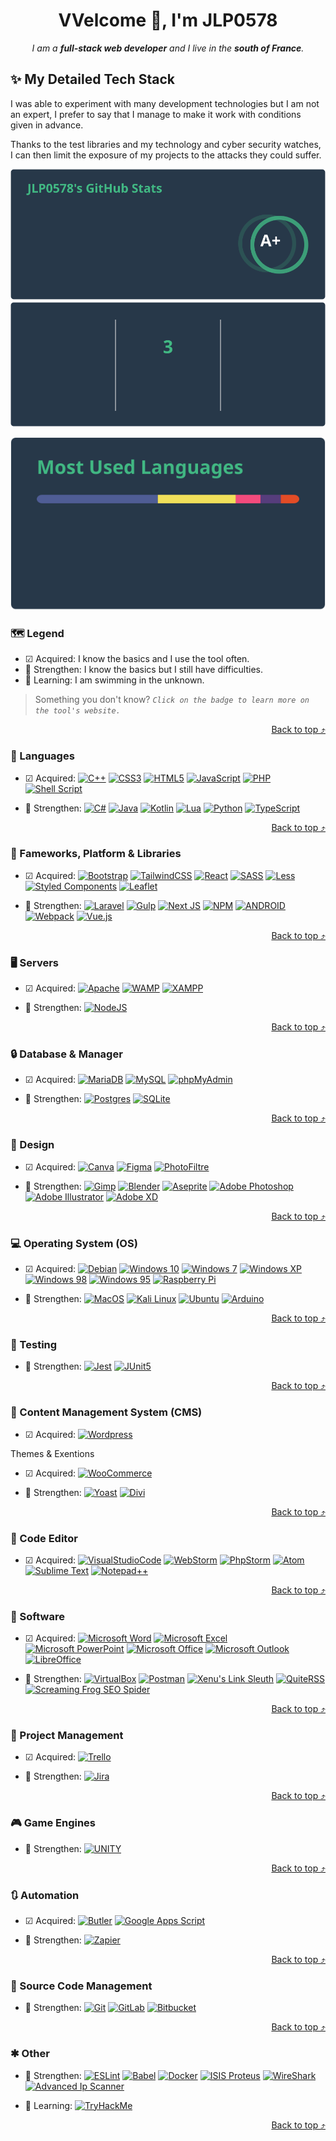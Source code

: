 <a name="readme-top"></a>
<!-- START CENTER -->
<div align="center">

# VVelcome 👋, I'm JLP0578
_I am a **full-stack web developer** and I live in the **south of France**._

</div>
<!-- END CENTER -->

## &#x2728; My Detailed Tech Stack

I was able to experiment with many development technologies but I am not an expert, I prefer to say that I manage to make it work with conditions given in advance.

Thanks to the test libraries and my technology and cyber security watches, I can then limit the exposure of my projects to the attacks they could suffer.

<!-- START CENTER -->
<div align="center">

![GitHubStats1][GitHubStats1.com]
![GitHubStats2][GitHubStats2.com]

![MostUsedLanguage][MostUsedLanguage.com]

</div>
<!-- END CENTER -->

### &#x1F5FA; Legend

* &#x2611; Acquired: I know the basics and I use the tool often.
* &#x1F4D6; Strengthen: I know the basics but I still have difficulties.
* &#x1F50E; Learning: I am swimming in the unknown.

> Something you don't know? _`Click on the badge to learn more on the tool's website.`_

<p align="right"><a href="#readme-top">Back to top ⤴</a></p>

### &#x1F4DD; Languages

- &#x2611; Acquired: 
[![C++][C++.com]][C++-url]
[![CSS3][CSS3.com]][CSS3-url]
[![HTML5][HTML5.com]][HTML5-url]
[![JavaScript][JavaScript.com]][JavaScript-url]
[![PHP][PHP.com]][PHP-url]
[![Shell Script][ShellScript.com]][ShellScript-url]

- &#x1F4D6; Strengthen: 
[![C#][C#.com]][C#-url]
[![Java][Java.com]][Java-url]
[![Kotlin][Kotlin.com]][Kotlin-url]
[![Lua][Lua.com]][Lua-url]
[![Python][Python.com]][Python-url]
[![TypeScript][TypeScript.com]][TypeScript-url]

<p align="right"><a href="#readme-top">Back to top ⤴</a></p>

### &#x1F4BC; Fameworks, Platform & Libraries

- &#x2611; Acquired: 
[![Bootstrap][Bootstrap.com]][Bootstrap-url]
[![TailwindCSS][TailwindCSS.com]][TailwindCSS-url]
[![React][React.com]][React-url]
[![SASS][SASS.com]][SASS-url]
[![Less][Less.com]][Less-url]
[![Styled Components][StyledComponents.com]][StyledComponents-url]
[![Leaflet][Leaflet.com]][Leaflet-url]

- &#x1F4D6; Strengthen: 
[![Laravel][Laravel.com]][Laravel-url]
[![Gulp][Gulp.com]][Gulp-url]
[![Next JS][NextJS.com]][NextJS-url]
[![NPM][NPM.com]][NPM-url]
[![ANDROID][ANDROID.com]][ANDROID-url]
[![Webpack][Webpack.com]][Webpack-url]
[![Vue.js][Vuejs.com]][Vuejs-url]

<p align="right"><a href="#readme-top">Back to top ⤴</a></p>

### &#x1F5A5; Servers

- &#x2611; Acquired: 
[![Apache][Apache.com]][Apache-url]
[![WAMP][WAMP.com]][WAMP-url]
[![XAMPP][XAMPP.com]][XAMPP-url]

- &#x1F4D6; Strengthen: 
[![NodeJS][NodeJS.com]][NodeJS-url]

<p align="right"><a href="#readme-top">Back to top ⤴</a></p>

### &#x1F512; Database & Manager

- &#x2611; Acquired: 
[![MariaDB][MariaDB.com]][MariaDB-url]
[![MySQL][MySQL.com]][MySQL-url]
[![phpMyAdmin][phpMyAdmin.com]][phpMyAdmin-url]

- &#x1F4D6; Strengthen: 
[![Postgres][Postgres.com]][Postgres-url]
[![SQLite][SQLite.com]][SQLite-url]

<p align="right"><a href="#readme-top">Back to top ⤴</a></p>

### &#x1F3A8; Design

- &#x2611; Acquired: 
[![Canva][Canva.com]][Canva-url]
[![Figma][Figma.com]][Figma-url]
[![PhotoFiltre][PhotoFiltre.com]][PhotoFiltre-url]

- &#x1F4D6; Strengthen: 
[![Gimp][Gimp.com]][Gimp-url]
[![Blender][Blender.com]][Blender-url]
[![Aseprite][Aseprite.com]][Aseprite-url]
[![Adobe Photoshop][AdobePhotoshop.com]][AdobePhotoshop-url]
[![Adobe Illustrator][AdobeIllustrator.com]][AdobeIllustrator-url]
[![Adobe XD][AdobeXD.com]][AdobeXD-url]

<p align="right"><a href="#readme-top">Back to top ⤴</a></p>

### &#x1F4BB; Operating System (OS)

- &#x2611; Acquired: 
[![Debian][Debian.com]][Debian-url]
[![Windows 10][Windows10.com]][Windows10-url]
[![Windows 7][Windows7.com]][Windows7-url]
[![Windows XP][WindowsXP.com]][WindowsXP-url]
[![Windows 98][Windows98.com]][Windows98-url]
[![Windows 95][Windows95.com]][Windows95-url]
[![Raspberry Pi][RaspberryPi.com]][RaspberryPi-url]

- &#x1F4D6; Strengthen: 
[![MacOS][MacOS.com]][MacOS-url]
[![Kali Linux][KaliLinux.com]][KaliLinux-url]
[![Ubuntu][Ubuntu.com]][Ubuntu-url]
[![Arduino][Arduino.com]][Arduino-url]

<p align="right"><a href="#readme-top">Back to top ⤴</a></p>

### &#x1F9EA; Testing

- &#x1F4D6; Strengthen:
[![Jest][Jest.com]][Jest-url]
[![JUnit5][JUnit5.com]][JUnit5-url]

<p align="right"><a href="#readme-top">Back to top ⤴</a></p>

### &#x1F4C4; Content Management System (CMS)

- &#x2611; Acquired: 
[![Wordpress][Wordpress.com]][Wordpress-url]

Themes & Exentions

- &#x2611; Acquired: 
[![WooCommerce][WooCommerce.com]][WooCommerce-url]

- &#x1F4D6; Strengthen: 
[![Yoast][Yoast.com]][Yoast-url]
[![Divi][Divi.com]][Divi-url]

<p align="right"><a href="#readme-top">Back to top ⤴</a></p>

### &#x1F4D3; Code Editor

- &#x2611; Acquired: 
[![VisualStudioCode][VisualStudioCode.com]][VisualStudioCode-url]
[![WebStorm][WebStorm.com]][WebStorm-url]
[![PhpStorm][PhpStorm.com]][PhpStorm-url]
[![Atom][Atom.com]][Atom-url]
[![Sublime Text][SublimeText.com]][SublimeText-url]
[![Notepad++][Notepad++.com]][Notepad++-url]

<p align="right"><a href="#readme-top">Back to top ⤴</a></p>

### &#x1F4BE; Software

- &#x2611; Acquired: 
[![Microsoft Word][MicrosoftWord.com]][MicrosoftWord-url]
[![Microsoft Excel][MicrosoftExcel.com]][MicrosoftExcel-url]
[![Microsoft PowerPoint][MicrosoftPowerPoint.com]][MicrosoftPowerPoint-url]
[![Microsoft Office][MicrosoftOffice.com]][MicrosoftOffice-url]
[![Microsoft Outlook][MicrosoftOutlook.com]][MicrosoftOutlook-url]
[![LibreOffice][LibreOffice.com]][LibreOffice-url]

- &#x1F4D6; Strengthen: 
[![VirtualBox][VirtualBox.com]][VirtualBox-url]
[![Postman][Postman.com]][Postman-url]
[![Xenu's Link Sleuth][XenusLinkSleuth.com]][XenusLinkSleuth-url]
[![QuiteRSS][QuiteRSS.com]][QuiteRSS-url]
[![Screaming Frog SEO Spider][ScreamingFrogSEOSpider.com]][ScreamingFrogSEOSpider-url]

<p align="right"><a href="#readme-top">Back to top ⤴</a></p>

### &#x1F4DD; Project Management

- &#x2611; Acquired: 
[![Trello][Trello.com]][Trello-url]

- &#x1F4D6; Strengthen: 
[![Jira][Jira.com]][Jira-url]

<p align="right"><a href="#readme-top">Back to top ⤴</a></p>

### &#x1F3AE; Game Engines

- &#x1F4D6; Strengthen: 
[![UNITY][UNITY.com]][UNITY-url]

<p align="right"><a href="#readme-top">Back to top ⤴</a></p>

### &#x1F503; Automation

- &#x2611; Acquired: 
[![Butler][Butler.com]][Butler-url]
[![Google Apps Script][GoogleAppsScript.com]][GoogleAppsScript-url]

- &#x1F4D6; Strengthen: 
[![Zapier][Zapier.com]][Zapier-url]

<p align="right"><a href="#readme-top">Back to top ⤴</a></p>

### &#x1F531; Source Code Management

- &#x1F4D6; Strengthen: 
[![Git][Git.com]][Git-url]
[![GitLab][GitLab.com]][GitLab-url]
[![Bitbucket][Bitbucket.com]][Bitbucket-url]

<p align="right"><a href="#readme-top">Back to top ⤴</a></p>

### &#x2731; Other

- &#x1F4D6; Strengthen: 
[![ESLint][ESLint.com]][ESLint-url]
[![Babel][Babel.com]][Babel-url]
[![Docker][Docker.com]][Docker-url]
[![ISIS Proteus][ISISProteus.com]][ISISProteus-url]
[![WireShark][WireShark.com]][WireShark-url]
[![Advanced Ip Scanner][AdvancedIpScanner.com]][AdvancedIpScanner-url]

- &#x1F50E; Learning:
[![TryHackMe][TryHackMe.com]][TryHackMe-url]


<p align="right"><a href="#readme-top">Back to top ⤴</a></p>
<!-- _`Click on title to open ⤵`_ -->
<!-- EMOJI -->
<!-- https://www.compart.com/en/unicode/ -->

<!-- MARKDOWN LINKS, BADGE & IMAGES -->
<!-- https://www.markdownguide.org/basic-syntax/#reference-style-links -->
<!-- STATS -->
[GitHubStats1.com]: https://github.com/JLP0578/JLP0578/blob/19455b25e88b385bab0ba4fabcdfc937411f371d/assets/images/stats/api.svg
[GitHubStats2.com]: https://github.com/JLP0578/JLP0578/blob/19455b25e88b385bab0ba4fabcdfc937411f371d/assets/images/stats/github-readme-streak-stats.herokuapp.svg
[MostUsedLanguage.com]: https://github.com/JLP0578/JLP0578/blob/19455b25e88b385bab0ba4fabcdfc937411f371d/assets/images/stats/github-readme-stats.vercel.svg

<!-- LANGUAGES -->
[CSS3.com]: https://img.shields.io/badge/-CSS3-1572B6?style=flat-square&logo=css3&logoColor=white
[CSS3-url]: https://developer.mozilla.org/fr/docs/Web/CSS

[C++.com]: https://img.shields.io/badge/-C++-00599C?style=flat-square&logo=C%2B%2B&logoColor=white
[C++-url]: https://fr.wikipedia.org/wiki/C%2B%2B

[HTML5.com]: https://img.shields.io/badge/-HTML5-E34F26?style=flat-square&logo=html5&logoColor=white
[HTML5-url]: https://developer.mozilla.org/fr/docs/Web/HTML

[JavaScript.com]: https://img.shields.io/badge/-JavaScript-323330?style=flat-square&logo=javascript&logoColor=F7DF1E
[JavaScript-url]: https://developer.mozilla.org/fr/docs/Learn/JavaScript

[PHP.com]: https://img.shields.io/badge/-PHP-777BB4?style=flat-square&logo=php&logoColor=white
[PHP-url]: https://www.php.net/

[ShellScript.com]: https://img.shields.io/badge/-Shell_Script-212c42?style=flat-square&logo=gnu-bash&logoColor=white
[ShellScript-url]: https://en.wikipedia.org/wiki/Shell_script



[C#.com]: https://img.shields.io/badge/-C%23-239120?style=flat-square&logo=C-sharp&logoColor=white
[C#-url]: https://learn.microsoft.com/fr-fr/dotnet/csharp/

[Java.com]: https://img.shields.io/badge/-Java-ED8B00?style=flat-square&logo=java&logoColor=white
[Java-url]: https://dev.java/

[Kotlin.com]: https://img.shields.io/badge/-Kotlin-0095D5?style=flat-square&logo=kotlin&logoColor=white
[Kotlin-url]: https://kotlinlang.org/

[Lua.com]: https://img.shields.io/badge/-Lua-2C2D72?style=flat-square&logo=Lua&logoColor=white
[Lua-url]: https://www.lua.org/

[TypeScript.com]: https://img.shields.io/badge/-Typescript-007ACC?style=flat-square&logo=typescript&logoColor=white
[TypeScript-url]: https://www.typescriptlang.org/



[Python.com]: https://img.shields.io/badge/-Python-3670A0?style=flat-square&logo=python&logoColor=ffdd54
[Python-url]: https://www.python.org/



<!-- Fameworks -->
[Bootstrap.com]: https://img.shields.io/badge/-Bootstrap-563D7C?style=flat-square&logo=bootstrap&logoColor=white
[Bootstrap-url]: https://getbootstrap.com/

[TailwindCSS.com]: https://img.shields.io/badge/-Tailwindcss-38B2AC?style=flat-square&logo=tailwind-css&logoColor=white
[TailwindCSS-url]: https://tailwindcss.com/

[jQuery.com]: https://img.shields.io/badge/-JQuery-0769AD?style=flat-square&logo=jquery&logoColor=white
[jQuery-url]: https://jquery.com/

[React.com]: https://img.shields.io/badge/-React-20232a?style=flat-square&logo=react&logoColor=61DAFB
[React-url]: https://fr.reactjs.org/

[SASS.com]: https://img.shields.io/badge/-SASS-hotpink?style=flat-square&logo=SASS&logoColor=white
[SASS-url]: https://sass-lang.com/

[Less.com]: https://img.shields.io/badge/-Less-2B4C80?style=flat-square&logo=less&logoColor=white
[Less-url]: https://lesscss.org/

[StyledComponents.com]: https://img.shields.io/badge/-Styled--Components-DB7093?style=flat-square&logo=styled-components&logoColor=white
[StyledComponents-url]: https://styled-components.com/

[Leaflet.com]: https://img.shields.io/badge/-Leaflet-199900?style=flat-square&logo=leaflet&logoColor=white
[Leaflet-url]: https://leafletjs.com/



[Laravel.com]: https://img.shields.io/badge/-Laravel-FF2D20?style=flat-square&logo=laravel&logoColor=white
[Laravel-url]: https://laravel.com/

[Gulp.com]: https://img.shields.io/badge/-GULP-CF4647?style=flat-square&logo=gulp&logoColor=white
[Gulp-url]: https://gulpjs.com/

[NextJS.com]: https://img.shields.io/badge/-NextJS-black?style=flat-square&logo=next.js&logoColor=white
[NextJS-url]: https://nextjs.org/

[ANDROID.com]: https://img.shields.io/badge/-Android-20232a?style=flat-square&logo=android&logoColor=a4c639
[ANDROID-url]: https://www.android.com/

[Webpack.com]: https://img.shields.io/badge/-Webpack-8DD6F9?style=flat-square&logo=webpack&logoColor=black
[Webpack-url]: https://webpack.js.org/

[Vuejs.com]: https://img.shields.io/badge/-VueJS-35495e?style=flat-square&ogo=vuedotjs&logoColor=4FC08D
[Vuejs-url]: https://vuejs.org/

[Divi.com]: https://img.shields.io/badge/-Divi-ff4a9e?style=flat-square&logo=Divi&logoColor=4FC08D
[Divi-url]: https://www.elegantthemes.com/



<!-- Servers -->
[Apache.com]: https://img.shields.io/badge/-Apache-D42029?style=flat-square&logo=apache&logoColor=white
[Apache-url]: https://httpd.apache.org/

[WAMP.com]: https://img.shields.io/badge/-WAMP-f70094?style=flat-square&logo=wamp&logoColor=white
[WAMP-url]: https://www.wampserver.com/

[XAMPP.com]: https://img.shields.io/badge/-XAMPP-fb7a24?style=flat-square&logo=xampp&logoColor=white
[XAMPP-url]: https://www.apachefriends.org/fr/index.html



[NodeJS.com]: https://img.shields.io/badge/-NodeJS-6DA55F?style=flat-square&logo=node.js&logoColor=white
[NodeJS-url]: https://nodejs.org/



<!-- Databases -->
[MariaDB.com]: https://img.shields.io/badge/-MariaDB-003545?style=flat-square&logo=mariadb&logoColor=white
[MariaDB-url]: https://mariadb.org/

[MySQL.com]: https://img.shields.io/badge/-MySql-00f?style=flat-square&logo=mysql&logoColor=white
[MySQL-url]: https://www.mysql.com/

[phpMyAdmin.com]: https://img.shields.io/badge/-PhpMyAdmin-6c78af?style=flat-square&logo=phpMyAdmin&logoColor=white
[phpMyAdmin-url]: https://www.phpmyadmin.net/



[Postgres.com]: https://img.shields.io/badge/-Postgres-316192?style=flat-square&logo=postgresql&logoColor=white
[Postgres-url]: https://www.postgresql.org/

[SQLite.com]: https://img.shields.io/badge/-SqLite-07405e?style=flat-square&logo=sqlite&logoColor=white
[SQLite-url]: https://www.sqlite.org/index.html



<!-- Design -->
[Canva.com]: https://img.shields.io/badge/-Canva-00C4CC?style=flat-square&logo=Canva&logoColor=white
[Canva-url]: https://www.canva.com/

[Figma.com]: https://img.shields.io/badge/-Figma-F24E1E?style=flat-square&logo=figma&logoColor=white
[Figma-url]: https://www.figma.com/

[PhotoFiltre.com]: https://img.shields.io/badge/-PhotoFiltre-000000?style=flat-square&logo=PhotoFiltre&logoColor=white
[PhotoFiltre-url]: https://www.photofiltre-studio.com/



[Gimp.com]: https://img.shields.io/badge/-Gimp-5c5543?style=flat-square&logo=Gimp&logoColor=white
[Gimp-url]: https://www.gimp.org/

[Blender.com]: https://img.shields.io/badge/-Blender-F5792A?style=flat-square&logo=blender&logoColor=white
[Blender-url]: https://www.blender.org/

[Aseprite.com]: https://img.shields.io/badge/-Aseprite-FFFFFF?style=flat-square&logo=Aseprite&logoColor=#7D929E
[Aseprite-url]: https://www.aseprite.org/

[AdobePhotoshop.com]: https://img.shields.io/badge/-Adobe%20PhotoShop-31a8ff?style=flat-square&logo=Adobe-PhotoShop&logoColor=001e36
[AdobePhotoshop-url]: https://www.blender.org/

[AdobeIllustrator.com]: https://img.shields.io/badge/-Adobe%20Illustrator-ff9a00?style=flat-square&logo=Adobe-Illustrator&logoColor=330000
[AdobeIllustrator-url]: https://www.adobe.com/products/illustrator.html

[AdobeXD.com]: https://img.shields.io/badge/-Adobe%20XD-470137?style=flat-square&logo=Adobe%20XD&logoColor=#FF61F6
[AdobeXD-url]: https://helpx.adobe.com/fr/xd/get-started.html



<!-- OS -->
[Debian.com]: https://img.shields.io/badge/-Debian-A81d33?style=flat-square&logo=Debian&logoColorlack
[Debian-url]: https://www.debian.org/

[Windows10.com]: https://img.shields.io/badge/-Windows%2010-0078d6?style=flat-square&logo=Windows&logoColor=wte
[Windows10-url]: https://www.microsoft.com/

[Windows7.com]: https://img.shields.io/badge/-Windows%207-0078d6?style=flat-square&logo=Windows%20XP&logoColor=wte
[Windows7-url]: https://www.microsoft.com/

[WindowsXP.com]: https://img.shields.io/badge/-Windows%20XP-003399?style=flat-square&logo=Windows%20XP&logoCor=white
[WindowsXP-url]: https://www.microsoft.com/

[Windows98.com]: https://img.shields.io/badge/-Windows%2098-008080?style=flat-square&logo=Windows%2095&logoCor=white
[Windows98-url]: https://www.microsoft.com/

[Windows95.com]: https://img.shields.io/badge/-Windows%2095-008080?style=flat-square&logo=Windows%2095&logoCor=white
[Windows95-url]: https://www.microsoft.com/

[RaspberryPi.com]: https://img.shields.io/badge/-RaspberryPi-C51A4A?style=flat-square&logo=Raspberry-Pi
[RaspberryPi-url]: https://www.raspberrypi.com/software/



[MacOS.com]: https://img.shields.io/badge/-MacOS-000000?style=flat-square&logo=macOS&logoColor=white
[MacOS-url]: https://www.apple.com/

[KaliLinux.com]: https://img.shields.io/badge/-Kali%20Linux-557c94?style=flat-square&logo=Kali%20Linux&logoColor=white
[KaliLinux-url]: https://www.kali.org/

[Ubuntu.com]: https://img.shields.io/badge/-Ubuntu-E95420?style=flat-square&logo=Ubuntu&logoColor=black
[Ubuntu-url]: https://www.ubuntu.com/

[Arduino.com]: https://img.shields.io/badge/--Arduino-00979D?style=flat-square&logo=Arduino&logoColor=white
[Arduino-url]: https://www.arduino.cc/




<!-- Testing -->
[Jest.com]: https://img.shields.io/badge/-Jest-C21325?style=flat-square&logo=Jest&logoColor=white
[Jest-url]: https://jestjs.io/

[JUnit5.com]: https://img.shields.io/badge/-JUnit5-25a162?style=flat-square&logo=JUnit5&logoColor=white
[JUnit5-url]: https://junit.org/junit5/



<!-- CMS -->
[Wordpress.com]: https://img.shields.io/badge/-WordPress-21759b?style=flat-square&logo=WordPress&logoColor=white
[Wordpress-url]: https://wordpress.com/




<!-- Code Editor -->
[VisualStudioCode.com]: https://img.shields.io/badge/-Visual%20Studio%20Code-007acc?style=flat-square&logo=Visual%20Studio%20Code&logoColor=white
[VisualStudioCode-url]: https://code.visualstudio.com/

[WebStorm.com]: https://img.shields.io/badge/-WebStorm-000000?style=flat-square&logo=WebStorm&logoColor=white
[WebStorm-url]: https://www.jetbrains.com/fr-fr/webstorm/

[PhpStorm.com]: https://img.shields.io/badge/-PhpStorm-000000?style=flat-square&logo=PhpStorm&logoColor=white
[PhpStorm-url]: https://www.jetbrains.com/fr-fr/phpstorm/

[Atom.com]: https://img.shields.io/badge/-Atom-66595c?style=flat-square&logo=Atom&logoColor=white
[Atom-url]: https://github.com/atom

[SublimeText.com]: https://img.shields.io/badge/-Sublime%20Text-ff9800?style=flat-square&logo=Sublime%20Text&logoColor=white
[SublimeText-url]: https://www.sublimetext.com/

[Notepad++.com]: https://img.shields.io/badge/-Notepad++-90e59a?style=flat-square&logo=Notepadplusplus&logoColor=black
[Notepad++-url]: https://notepad-plus-plus.org/




<!-- Software -->
[MicrosoftWord.com]: https://img.shields.io/badge/-Microsoft%20Word-2b579a?style=flat-square&logo=Microsoft%20Word&logoColor=white
[MicrosoftWord-url]: https://www.microsoft.com/

[MicrosoftExcel.com]: https://img.shields.io/badge/-Microsoft%20Excel-217346?style=flat-square&logo=Microsoft%20Excel&logoColor=white
[MicrosoftExcel-url]: https://www.microsoft.com/

[MicrosoftPowerPoint.com]: https://img.shields.io/badge/-Microsoft%20PowerPoint-b7472a?style=flat-square&logo=Microsoft%20PowerPoint&logoColor=white
[MicrosoftPowerPoint-url]: https://www.microsoft.com/

[MicrosoftOffice.com]: https://img.shields.io/badge/-Microsoft%20Office-d83b01?style=flat-square&logo=Microsoft%20Office&logoColor=white
[MicrosoftOffice-url]: https://www.microsoft.com/

[MicrosoftOutlook.com]: https://img.shields.io/badge/-Microsoft%20Outlook-0078d4?style=flat-square&logo=Microsoft%20Outlook&logoColor=white
[MicrosoftOutlook-url]: https://www.microsoft.com/

[LibreOffice.com]: https://img.shields.io/badge/-LibreOffice-18a303?style=flat-square&logo=LibreOffice&logoColor=white
[LibreOffice-url]: https://www.libreoffice.org/



[VirtualBox.com]: https://img.shields.io/badge/-VirtualBox-183a61?style=flat-square&logo=VirtualBox&logoColor=white
[VirtualBox-url]: https://www.virtualbox.org/

[Trello.com]: https://img.shields.io/badge/-Trello-026AA7?style=flat-square&logo=Trello&logoColor=white
[Trello-url]: https://trello.com/

[Postman.com]: https://img.shields.io/badge/-Postman-FF6C37?style=flat-square&logo=postman&logoColor=white
[Postman-url]: https://www.postman.com/

[XenusLinkSleuth.com]: https://img.shields.io/badge/-Xenu's%20Link%20Sleuth-000000?style=flat-square&logo=Xenu's%20Link%20Sleuth&logoColor=white
[XenusLinkSleuth-url]: http://home.snafu.de/tilman/xenulink.html

[QuiteRSS.com]: https://img.shields.io/badge/-QuiteRSS-000000?style=flat-square&logo=QuiteRSS&logoColor=white
[QuiteRSS-url]: https://quiterss.org/

[ScreamingFrogSEOSpider.com]: https://img.shields.io/badge/-Screaming%20Frog%20SEO%20Spider-000000?style=flat-square&logo=Screaming%20Frog%20SEO%20Spider&logoColor=white
[ScreamingFrogSEOSpider-url]: https://www.screamingfrog.co.uk/seo-spider/



<!-- Game Engines -->
[UNITY.com]: https://img.shields.io/badge/-Unity-20232a?style=flat-square&logo=unity&logoColor=white
[UNITY-url]: https://unity.com/



<!-- Automation -->
[Butler.com]: https://img.shields.io/badge/-Butler-026AA7?style=flat-square&logo=Trello&logoColor=white
[Butler-url]: https://trello.com/butler-automation

[GoogleAppsScript.com]: https://img.shields.io/badge/-Google%20Apps%20Script-4285F4?style=flat-square&logo=google&logoColor=white
[GoogleAppsScript-url]: https://www.google.com/script/start/



[Zapier.com]: https://img.shields.io/badge/-Zapier-ff4a00?style=flat-square&logo=Zapier&logoColor=white
[Zapier-url]: https://zapier.com/



<!-- Source Code Management -->
[Git.com]: https://img.shields.io/badge/-Git-F05032?style=flat-square&logo=Git&logoColor=white
[Git-url]: https://git-scm.com/

[GitLab.com]: https://img.shields.io/badge/-GitLab-FC6D26?style=flat-square&logo=GitLab&logoColor=white
[GitLab-url]: https://about.gitlab.com/

[Bitbucket.com]: https://img.shields.io/badge/-Bitbucket-0052CC?style=flat-square&logo=Bitbucket&logoColor=white
[Bitbucket-url]: https://bitbucket.org/

[NPM.com]: https://img.shields.io/badge/-NPM-cc3534?style=flat-square&logo=npm&logoColor=white
[NPM-url]: https://www.npmjs.com/




<!-- Other -->
[WooCommerce.com]: https://img.shields.io/badge/-WooCommerce-96588a?style=flat-square&logo=WooCommerce&logoColor=white
[WooCommerce-url]: https://woocommerce.com/



[ESLint.com]: https://img.shields.io/badge/-ESLint-4B3263?style=flat-square&logo=eslint&logoColor=white
[ESLint-url]: https://eslint.org/

[Babel.com]: https://img.shields.io/badge/-Babel-F9DC3e?style=flat-square&logo=babel&logoColor=black
[Babel-url]: https://babeljs.io/

[Jira.com]: https://img.shields.io/badge/-Jira-0A0FFF?style=flat-square&logo=jira&logoColor=white
[Jira-url]: https://www.atlassian.com/fr/software/jira

[Docker.com]: https://img.shields.io/badge/-Docker-0db7ed?style=flat-square&logo=docker&logoColor=white
[Docker-url]: https://www.docker.com/

[Yoast.com]: https://img.shields.io/badge/-Yoast-a4286a?style=flat-square&logo=Yoast&logoColor=white
[Yoast-url]: https://yoast.com/

[ISISProteus.com]: https://img.shields.io/badge/-ISIS%20Proteus-1f3ac7?style=flat-square&logo=ISIS%20Proteus&logoColor=white
[ISISProteus-url]: https://www.labcenter.com/

[WireShark.com]: https://img.shields.io/badge/-WireShark-0052ff?style=flat-square&logo=wireshark&logoColor=white
[WireShark-url]: https://www.wireshark.org/

[AdvancedIpScanner.com]: https://img.shields.io/badge/-Advanced%20Ip%20Scanner-0066b3?style=flat-square&logo=Advanced%20Ip%20Scanner&logoColor=white
[AdvancedIpScanner-url]: https://www.advanced-ip-scanner.com/



[TryHackMe.com]: https://img.shields.io/badge/-TryHackMe-212c42?style=flat-square&logo=TryHackMe&logoColor=white
[TryHackMe-url]: https://tryhackme.com/
